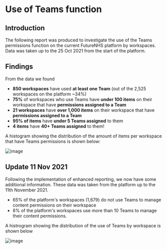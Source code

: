 # Use of Teams function

## Introduction
The following report was produced to investigate the use of the Teams permissions function on the current FutureNHS platform by workspaces. Data was taken up to the 25 Oct 2021 from the start of the platform.

## Findings
From the data we found

- **850 workspaces** have used **at least one Team** (out of the 2,525 workspaces on the platform ~34%)
- **75%** of workspaces who use Teams have **under 100 items** on their workspace that have **permissions assigned to a Team**
- **21 workspaces** have **over 1,000 items** on their workspace that have **permissions assigned to a Team**
- **95% of items** have **under 5 Teams assigned** to them
- **4 items** have **40+ Teams assigned** to them!

A histogram showing the distribution of the amount of items per workspace that have Teams permissions is shown below:

![image](https://user-images.githubusercontent.com/9471595/138882249-55f4a63e-cb30-4313-a50f-bce3395c9b52.png)

## Update 11 Nov 2021

Following the implementation of enhanced reporting, we now have some additional information. These data was taken from the platform up to the 11th November 2021.

- 65% of the platform's workspaces (1,679) do not use Teams to manage content permissions on their workspace
- 8% of the platform's workspaces use more than 10 Teams to manage their content permissions.

A histrogram showing the distribution of the use of Teams by workspace is shown below

![image](https://user-images.githubusercontent.com/9471595/141339787-63e9ad49-4ff7-400b-b638-d0ac04d5cb76.png)
 

